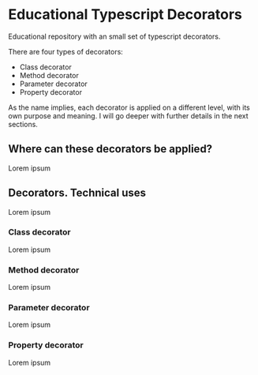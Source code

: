 # Educational Typescript Decorators
Educational repository with an small set of typescript decorators.

There are four types of decorators:
* Class decorator
* Method decorator
* Parameter decorator
* Property decorator

As the name implies, each decorator is applied on a different level, with its own purpose and meaning. I will go deeper with further details in the next sections.

## Where can these decorators be applied?
Lorem ipsum

## Decorators. Technical uses
Lorem ipsum

### Class decorator
Lorem ipsum

### Method decorator
Lorem ipsum

### Parameter decorator
Lorem ipsum

### Property decorator
Lorem ipsum
